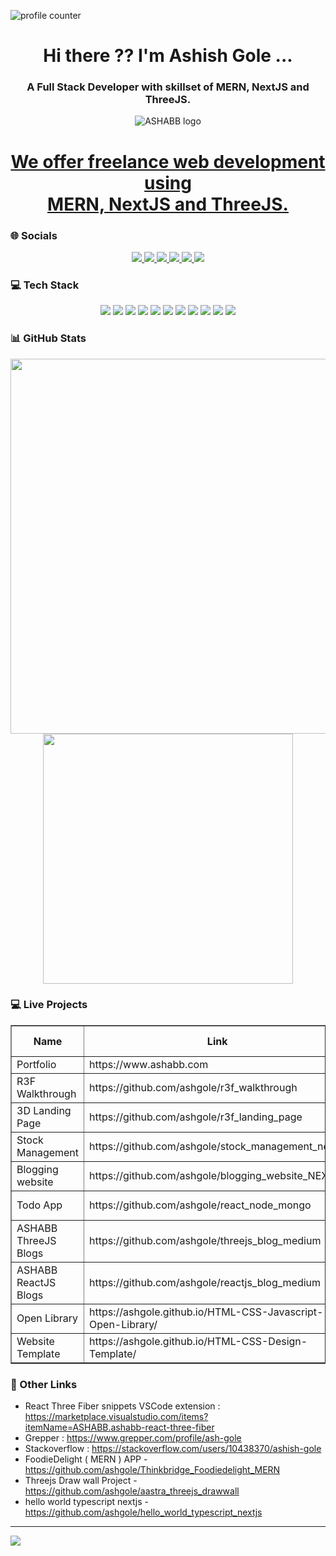   ![profile counter](https://komarev.com/ghpvc/?username=ashgole)

 <h1 align='center'>
  Hi there ?? I'm Ashish Gole ...
</h1>

<h3 align='center'>
  A Full Stack Developer with skillset of MERN, NextJS and ThreeJS.<br/> 
</h3>

<p align="center">
  <img src="https://www.ashabb.com/logo.jpg" alt="ASHABB logo" />
</p>
<h1 align='center'>
<a href="https://www.ashabb.com" target="_blank"> We offer freelance web development using <br/> MERN, NextJS and ThreeJS.</a>
</h1>

### 🌐 Socials
<p align='center'>
      <a  target="_blank" href="https://www.ashabb.com">
    <img src="https://img.shields.io/badge/Portfolio-CC0000?style=for-the-badge&logoColor=white" />
  </a>
  <a href="https://www.linkedin.com/in/ashabb/">
    <img src="https://img.shields.io/badge/linkedin-%230077B5.svg?&style=for-the-badge&logo=linkedin&logoColor=white" />
  </a>

  <a href="https://www.instagram.com/ashabbofficial/">
    <img src="https://img.shields.io/badge/instagram-%23E4405F.svg?&style=for-the-badge&logo=instagram&logoColor=white" />
  </a>

   <a href="https://medium.com/@ashabb">
    <img src="https://img.shields.io/badge/Medium-12100E?style=for-the-badge&logo=medium&logoColor=white" />
  </a>
  <a href="https://github.com/ashgole">
    <img src="https://img.shields.io/badge/GitHub-100000?style=for-the-badge&logo=github&logoColor=white" />
  </a>
    <a href="https://www.youtube.com/@ashabb_official">
    <img src="https://img.shields.io/badge/YouTube-FF0000.svg?style=for-the-badge&logo=YouTube&logoColor=white" />
  </a>
 
</p>

### 💻 Tech Stack
<p align='center'>
  <img src="https://img.shields.io/badge/HTML5-E34F26?style=for-the-badge&logo=html5&logoColor=white" />
    <img src="https://img.shields.io/badge/CSS3-1572B6?style=for-the-badge&logo=css3&logoColor=white" />
    <img src="https://img.shields.io/badge/tailwindcss-%2338B2AC.svg?style=for-the-badge&logo=tailwind-css&logoColor=white" />
    <img src="https://img.shields.io/badge/Bootstrap-563D7C?style=for-the-badge&logo=bootstrap&logoColor=white" />
      <img src="https://img.shields.io/badge/JavaScript-323330?style=for-the-badge&logo=javascript&logoColor=F7DF1E" />
     <img src="https://img.shields.io/badge/React-20232A?style=for-the-badge&logo=react&logoColor=61DAFB" />
     <img src="https://img.shields.io/badge/Next-black?style=for-the-badge&logo=next.js&logoColor=white" />
     <img src="https://img.shields.io/badge/threejs-black?style=for-the-badge&logo=three.js&logoColor=white" />
      <img src="https://img.shields.io/badge/Node.js-5FA04E.svg?style=for-the-badge&logo=nodedotjs&logoColor=white" /> 
  <img src="https://img.shields.io/badge/Git-F05032?style=for-the-badge&logo=git&logoColor=white" />
    <img src="https://img.shields.io/badge/GitHub-100000?style=for-the-badge&logo=github&logoColor=whit" />
</p>


### 📊 GitHub Stats

<p align='center'>
  <a href="#"><img src="https://github-readme-stats.vercel.app/api?username=ashgole&show_icons=true&count_private=true&theme=dark" width="600"></a>
<br/>
<a href="#"><img src="https://github-readme-stats.vercel.app/api/top-langs/?username=ashgole&count_private=true&show_icons=true&theme=dark" width="400"></a>
</p>


### 💻 Live Projects
<table border="1" width="100%">
<thead>
<tr><th>Name</th><th>Link</th><th>Web Type</th><th>Technology</th></tr>
</thead>
<tbody>

<tr><td>Portfolio</td><td> https://www.ashabb.com </td><td>web</td><td>Nextjs</td></tr>
<tr><td>R3F Walkthrough</td><td>https://github.com/ashgole/r3f_walkthrough</td><td>Landing Page</td><td>Threejs R3F</td></tr>
<tr><td>3D Landing Page</td><td>https://github.com/ashgole/r3f_landing_page</td><td>Landing Page</td><td>Threejs R3F</td></tr>
<tr><td>Stock Management</td><td>https://github.com/ashgole/stock_management_nextjs </td><td>Web App</td><td>Nextjs</td></tr>
<tr><td>Blogging website</td><td>https://github.com/ashgole/blogging_website_NEXTjs </td><td>Web App</td><td>Nextjs</td></tr>
<tr><td>Todo App </td><td>https://github.com/ashgole/react_node_mongo</td><td>Web App</td><td>MERN</td></tr>
<tr><td>ASHABB ThreeJS Blogs </td><td> https://github.com/ashgole/threejs_blog_medium </td><td>Blogs</td><td>-</td></tr>
<tr><td>ASHABB ReactJS Blogs </td><td> https://github.com/ashgole/reactjs_blog_medium </td><td>Blogs</td><td>-</td></tr> 
<tr><td>
Open Library</td><td> https://ashgole.github.io/HTML-CSS-Javascript-Open-Library/ </td><td>Landing Page</td><td>HTML CSS Javascript</td></tr>
<tr><td>
Website Template</td><td> https://ashgole.github.io/HTML-CSS-Design-Template/ </td><td>Landing Page</td><td>HTML CSS Javascript</td></tr>

 

</tbody>
</table>

### 🔗 Other Links
- React Three Fiber snippets VSCode extension : https://marketplace.visualstudio.com/items?itemName=ASHABB.ashabb-react-three-fiber
- Grepper : https://www.grepper.com/profile/ash-gole
- Stackoverflow : https://stackoverflow.com/users/10438370/ashish-gole
- FoodieDelight ( MERN ) APP - https://github.com/ashgole/Thinkbridge_Foodiedelight_MERN
- Threejs Draw wall Project - https://github.com/ashgole/aastra_threejs_drawwall
- hello world typescript nextjs - https://github.com/ashgole/hello_world_typescript_nextjs

***
<a  href="https://pages.razorpay.com/ashabbpay" target="_blank">
<img  src="https://img.shields.io/badge/sponsor-30363D?style=for-the-badge&logo=GitHub-Sponsors&logoColor=#white
">
</a>
